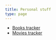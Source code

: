 ```yaml
---
title: Personal stuff
type: page
---
```


- [Books tracker](/personal/books)
- [Movies tracker](/personal/movies)

